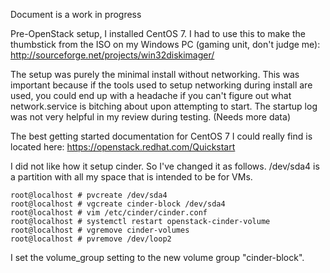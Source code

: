 Document is a work in progress

Pre-OpenStack setup, I installed CentOS 7. I had to use this to make the thumbstick from the ISO on my Windows PC (gaming unit, don't judge me): http://sourceforge.net/projects/win32diskimager/

The setup was purely the minimal install without networking. This was important because if the tools used to setup networking during install are used, you could end up with a headache if you can't figure out what network.service is bitching about upon attempting to start. The startup log was not very helpful in my review during testing. (Needs more data)

The best getting started documentation for CentOS 7 I could really find is located here: https://openstack.redhat.com/Quickstart

I did not like how it setup cinder. So I've changed it as follows. /dev/sda4 is a partition with all my space that is intended to be for VMs.
```
root@localhost # pvcreate /dev/sda4
root@localhost # vgcreate cinder-block /dev/sda4
root@localhost # vim /etc/cinder/cinder.conf
root@localhost # systemctl restart openstack-cinder-volume
root@localhost # vgremove cinder-volumes
root@localhost # pvremove /dev/loop2
```
I set the volume_group setting to the new volume group "cinder-block".
